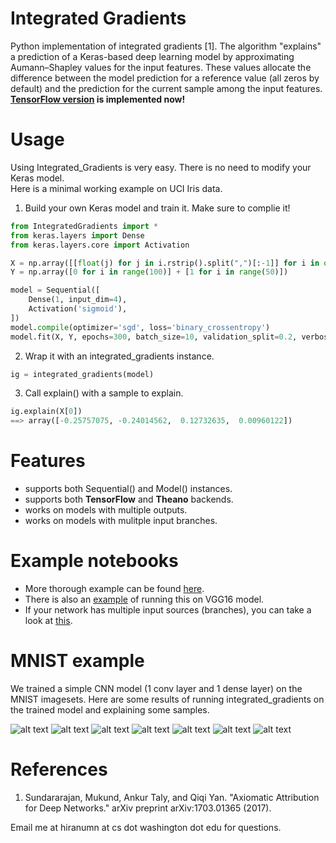 # Integrated Gradients
Python implementation of integrated gradients [1]. The algorithm "explains" a prediction of a Keras-based deep learning model by approximating Aumann–Shapley values for the input features. These values allocate the difference between the model prediction for a reference value (all zeros by default) and the prediction for the current sample among the input features. **[TensorFlow version](https://github.com/hiranumn/IntegratedGradientsTF) is implemented now!**

# Usage

Using Integrated_Gradients is very easy. There is no need to modify your Keras model.  
Here is a minimal working example on UCI Iris data.

1. Build your own Keras model and train it. Make sure to complie it!
``` Python
from IntegratedGradients import *
from keras.layers import Dense
from keras.layers.core import Activation

X = np.array([[float(j) for j in i.rstrip().split(",")[:-1]] for i in open("iris.data").readlines()][:-1])
Y = np.array([0 for i in range(100)] + [1 for i in range(50)])

model = Sequential([
    Dense(1, input_dim=4),
    Activation('sigmoid'),
])
model.compile(optimizer='sgd', loss='binary_crossentropy')
model.fit(X, Y, epochs=300, batch_size=10, validation_split=0.2, verbose=0)
```

2. Wrap it with an integrated_gradients instance.
``` Python
ig = integrated_gradients(model)
```

3. Call explain() with a sample to explain.
``` Python
ig.explain(X[0])
==> array([-0.25757075, -0.24014562,  0.12732635,  0.00960122])
```

# Features
- supports both Sequential() and Model() instances.
- supports both **TensorFlow** and **Theano** backends.
- works on models with multiple outputs.
- works on models with mulitple input branches.

# Example notebooks
- More thorough example can be found [here](examples/example.ipynb).  
- There is also an [example](examples/VGG%20example.ipynb) of running this on VGG16 model.  
- If your network has multiple input sources (branches), you can take a look at [this](examples/Networks%20with%20multiple%20inputs.ipynb). 

# MNIST example
We trained a simple CNN model (1 conv layer and 1 dense layer) on the MNIST imagesets. 
Here are some results of running integrated_gradients on the trained model and explaining some samples.

![alt text](notebooks/figures/13206.png)
![alt text](notebooks/figures/13254.png)
![alt text](notebooks/figures/14335.png)
![alt text](notebooks/figures/16328.png)
![alt text](notebooks/figures/18745.png)
![alt text](notebooks/figures/1995.png)
![alt text](notebooks/figures/23525.png)

# References
1. Sundararajan, Mukund, Ankur Taly, and Qiqi Yan. "Axiomatic Attribution for Deep Networks." arXiv preprint arXiv:1703.01365 (2017).

Email me at hiranumn at cs dot washington dot edu for questions.
